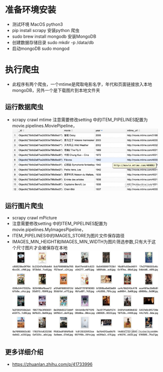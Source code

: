 # 准备环境安装
- 测试环境 MacOS python3
- pip install scrapy 安装python 爬虫
- sudo brew install mongodb 安装MongoDB 
- 创建数据存储目录 sudo mkdir -p /data/db
- 启动mongoDB sudo mongod


# 执行爬虫
- 此程序有两个爬虫，一个mtime是爬取电影名字，年代和页面链接放入本地mongoDB，另外一个是下载图片到本地文件夹

## 运行数据爬虫 
- scrapy crawl mtime 注意需要修改setting 中的ITEM_PIPELINES配置为movie.pipelines.MoviePipeline，
![mobie_data](https://raw.githubusercontent.com/Danielyan86/Movie-scrapy/mtime/readme_pic/mtime_data.jpg)

## 运行图片爬虫 
- scrapy crawl mPicture 
- 注意需要修改setting 中的ITEM_PIPELINES配置为 movie.pipelines.MyImagesPipeline，
- ITEM_PIPELINES中的IMAGES_STORE为图片文件保存路径
- IMAGES_MIN_HEIGHT和IMAGES_MIN_WIDTH为图片筛选参数,只有大于这个尺寸图片才会被保存在本地
![movie_pictures](https://raw.githubusercontent.com/Danielyan86/Movie-scrapy/mtime/readme_pic/mtime_picture.jpg)

## 更多详细介绍
- https://zhuanlan.zhihu.com/p/41733996
